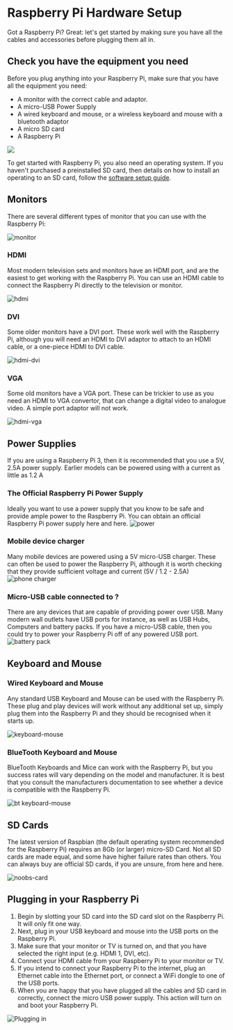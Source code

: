 # Raspberry Pi Hardware Setup

Got a Raspberry Pi? Great: let's get started by making sure you have all the cables and accessories before plugging them all in.

## Check you have the equipment you need

Before you plug anything into your Raspberry Pi, make sure that you have all the equipment you need:
- A monitor with the correct cable and adaptor.
- A micro-USB Power Supply
- A wired keyboard and mouse, or a wireless keyboard and mouse with a bluetooth adaptor
- A micro SD card
- A Raspberry Pi

![](images/all-the-things.png)

To get started with Raspberry Pi, you also need an operating system. If you haven't purchased a preinstalled SD card, then details on how to install an operating to an SD card, follow the [software setup guide](). 

## Monitors

There are several different types of monitor that you can use with the Raspberry Pi:

![monitor](images/monitor.png)

### HDMI
Most modern television sets and monitors have an HDMI port, and are the easiest to get working with the Raspberry Pi. You can use an HDMI cable to connect the Raspberry Pi directly to the television or monitor.

![hdmi](images/hdmi-cable.png)

### DVI
Some older monitors have a DVI port. These work well with the Raspberry Pi, although you will need an HDMI to DVI adaptor to attach to an HDMI cable, or a one-piece HDMI to DVI cable.

![hdmi-dvi](images/hdmi-dvi.jpg)

### VGA
Some old monitors have a VGA port. These can be trickier to use as you need an HDMI to VGA convertor, that can change a digital video to analogue video. A simple port adaptor will not work.

![hdmi-vga](images/hdmi-vga.jpg)

## Power Supplies

If you are using a Raspberry Pi 3, then it is recommended that you use a 5V, 2.5A power supply. Earlier models can be powered using with a current as little as 1.2 A

### The Official Raspberry Pi Power Supply
Ideally you want to use a power supply that you know to be safe and provide ample power to the Raspberry Pi. You can obtain an official Raspberry Pi power supply here and here.
![power](images/Power_Supply.png)

### Mobile device charger
Many mobile devices are powered using a 5V micro-USB charger. These can often be used to power the Raspberry Pi, although it is worth checking that they provide sufficient voltage and current (5V / 1.2 - 2.5A)
![phone charger](images/phone-charger.jpg)

### Micro-USB cable connected to ?
There are any devices that are capable of providing power over USB. Many modern wall outlets have USB ports for instance, as well as USB Hubs, Computers and battery packs. If you have a micro-USB cable, then you could try to power your Raspberry Pi off of any powered USB port.
![battery pack](images/usb-power-pack.png)

## Keyboard and Mouse

### Wired Keyboard and Mouse
Any standard USB Keyboard and Mouse can be used with the Raspberry Pi. These plug and play devices will work without any additional set up, simply plug them into the Raspberry Pi and they should be recognised when it starts up.

![keyboard-mouse](images/keyboard-mouse.png)

### BlueTooth Keyboard and Mouse

BlueTooth Keyboards and Mice can work with the Raspberry Pi, but you success rates will vary depending on the model and manufacturer. It is best that you consult the manufacturers documentation to see whether a device is compatible with the Raspberry Pi.

![bt keyboard-mouse](images/bt-keyboard-mouse.png)

## SD Cards

The latest version of Raspbian (the default operating system recommended for the Raspberry Pi) requires an 8Gb (or larger) micro-SD Card. Not all SD cards are made equal, and some have higher failure rates than others. You can always buy are official SD cards, if you are unsure, from here and here.

![noobs-card](images/noobs-card.png)

## Plugging in your Raspberry Pi

1. Begin by slotting your SD card into the SD card slot on the Raspberry Pi. It will only fit one way.
1. Next, plug in your USB keyboard and mouse into the USB ports on the Raspberry Pi.
1. Make sure that your monitor or TV is turned on, and that you have selected the right input (e.g. HDMI 1, DVI, etc).
1. Connect your HDMI cable from your Raspberry Pi to your monitor or TV.
1. If you intend to connect your Raspberry Pi to the internet, plug an Ethernet cable into the Ethernet port, or connect a WiFi dongle to one of the USB ports. 
1. When you are happy that you have plugged all the cables and SD card in correctly, connect the micro USB power supply. This action will turn on and boot your Raspberry Pi.

  ![Plugging in](images/plug-in.gif)



